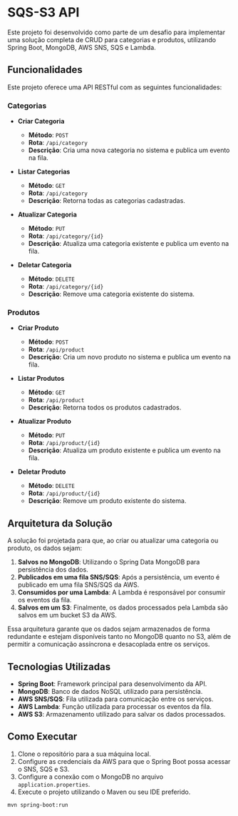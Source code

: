 # SQS-S3 API

Este projeto foi desenvolvido como parte de um desafio para implementar uma solução completa de CRUD para categorias e produtos, utilizando Spring Boot, MongoDB, AWS SNS, SQS e Lambda.

## Funcionalidades

Este projeto oferece uma API RESTful com as seguintes funcionalidades:

### Categorias

- **Criar Categoria**
    - **Método**: `POST`
    - **Rota**: `/api/category`
    - **Descrição**: Cria uma nova categoria no sistema e publica um evento na fila.

- **Listar Categorias**
    - **Método**: `GET`
    - **Rota**: `/api/category`
    - **Descrição**: Retorna todas as categorias cadastradas.

- **Atualizar Categoria**
    - **Método**: `PUT`
    - **Rota**: `/api/category/{id}`
    - **Descrição**: Atualiza uma categoria existente e publica um evento na fila.

- **Deletar Categoria**
    - **Método**: `DELETE`
    - **Rota**: `/api/category/{id}`
    - **Descrição**: Remove uma categoria existente do sistema.

### Produtos

- **Criar Produto**
    - **Método**: `POST`
    - **Rota**: `/api/product`
    - **Descrição**: Cria um novo produto no sistema e publica um evento na fila.

- **Listar Produtos**
    - **Método**: `GET`
    - **Rota**: `/api/product`
    - **Descrição**: Retorna todos os produtos cadastrados.

- **Atualizar Produto**
    - **Método**: `PUT`
    - **Rota**: `/api/product/{id}`
    - **Descrição**: Atualiza um produto existente e publica um evento na fila.

- **Deletar Produto**
    - **Método**: `DELETE`
    - **Rota**: `/api/product/{id}`
    - **Descrição**: Remove um produto existente do sistema.

## Arquitetura da Solução

A solução foi projetada para que, ao criar ou atualizar uma categoria ou produto, os dados sejam:

1. **Salvos no MongoDB**: Utilizando o Spring Data MongoDB para persistência dos dados.
2. **Publicados em uma fila SNS/SQS**: Após a persistência, um evento é publicado em uma fila SNS/SQS da AWS.
3. **Consumidos por uma Lambda**: A Lambda é responsável por consumir os eventos da fila.
4. **Salvos em um S3**: Finalmente, os dados processados pela Lambda são salvos em um bucket S3 da AWS.

Essa arquitetura garante que os dados sejam armazenados de forma redundante e estejam disponíveis tanto no MongoDB quanto no S3, além de permitir a comunicação assíncrona e desacoplada entre os serviços.

## Tecnologias Utilizadas

- **Spring Boot**: Framework principal para desenvolvimento da API.
- **MongoDB**: Banco de dados NoSQL utilizado para persistência.
- **AWS SNS/SQS**: Fila utilizada para comunicação entre os serviços.
- **AWS Lambda**: Função utilizada para processar os eventos da fila.
- **AWS S3**: Armazenamento utilizado para salvar os dados processados.

## Como Executar

1. Clone o repositório para a sua máquina local.
2. Configure as credenciais da AWS para que o Spring Boot possa acessar o SNS, SQS e S3.
3. Configure a conexão com o MongoDB no arquivo `application.properties`.
4. Execute o projeto utilizando o Maven ou seu IDE preferido.

```bash
mvn spring-boot:run
